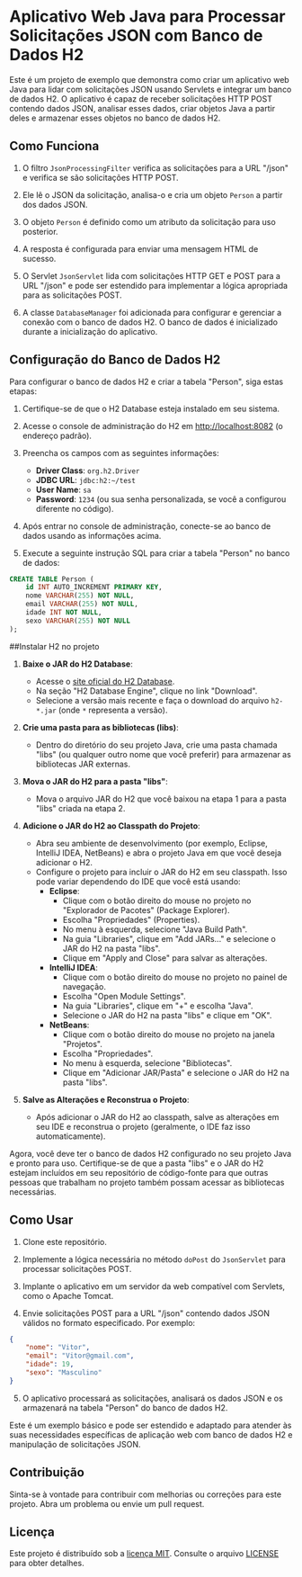 # Aplicativo Web Java para Processar Solicitações JSON com Banco de Dados H2

Este é um projeto de exemplo que demonstra como criar um aplicativo web Java para lidar com solicitações JSON usando Servlets e integrar um banco de dados H2. O aplicativo é capaz de receber solicitações HTTP POST contendo dados JSON, analisar esses dados, criar objetos Java a partir deles e armazenar esses objetos no banco de dados H2.

## Como Funciona

1. O filtro `JsonProcessingFilter` verifica as solicitações para a URL "/json" e verifica se são solicitações HTTP POST.

2. Ele lê o JSON da solicitação, analisa-o e cria um objeto `Person` a partir dos dados JSON.

3. O objeto `Person` é definido como um atributo da solicitação para uso posterior.

4. A resposta é configurada para enviar uma mensagem HTML de sucesso.

5. O Servlet `JsonServlet` lida com solicitações HTTP GET e POST para a URL "/json" e pode ser estendido para implementar a lógica apropriada para as solicitações POST.

6. A classe `DatabaseManager` foi adicionada para configurar e gerenciar a conexão com o banco de dados H2. O banco de dados é inicializado durante a inicialização do aplicativo.

## Configuração do Banco de Dados H2

Para configurar o banco de dados H2 e criar a tabela "Person", siga estas etapas:

1. Certifique-se de que o H2 Database esteja instalado em seu sistema.

2. Acesse o console de administração do H2 em [http://localhost:8082](http://localhost:8082) (o endereço padrão).

3. Preencha os campos com as seguintes informações:
   - **Driver Class**: `org.h2.Driver`
   - **JDBC URL**: `jdbc:h2:~/test`
   - **User Name**: `sa`
   - **Password**: `1234` (ou sua senha personalizada, se você a configurou diferente no código).

4. Após entrar no console de administração, conecte-se ao banco de dados usando as informações acima.

5. Execute a seguinte instrução SQL para criar a tabela "Person" no banco de dados:

```sql
CREATE TABLE Person (
    id INT AUTO_INCREMENT PRIMARY KEY,
    nome VARCHAR(255) NOT NULL,
    email VARCHAR(255) NOT NULL,
    idade INT NOT NULL,
    sexo VARCHAR(255) NOT NULL
);
```

##Instalar H2 no projeto

1. **Baixe o JAR do H2 Database**:
   - Acesse o [site oficial do H2 Database](https://www.h2database.com/html/main.html).
   - Na seção "H2 Database Engine", clique no link "Download".
   - Selecione a versão mais recente e faça o download do arquivo `h2-*.jar` (onde `*` representa a versão).

2. **Crie uma pasta para as bibliotecas (libs)**:
   - Dentro do diretório do seu projeto Java, crie uma pasta chamada "libs" (ou qualquer outro nome que você preferir) para armazenar as bibliotecas JAR externas.

3. **Mova o JAR do H2 para a pasta "libs"**:
   - Mova o arquivo JAR do H2 que você baixou na etapa 1 para a pasta "libs" criada na etapa 2.

4. **Adicione o JAR do H2 ao Classpath do Projeto**:
   - Abra seu ambiente de desenvolvimento (por exemplo, Eclipse, IntelliJ IDEA, NetBeans) e abra o projeto Java em que você deseja adicionar o H2.
   - Configure o projeto para incluir o JAR do H2 em seu classpath. Isso pode variar dependendo do IDE que você está usando:
     - **Eclipse**:
       - Clique com o botão direito do mouse no projeto no "Explorador de Pacotes" (Package Explorer).
       - Escolha "Propriedades" (Properties).
       - No menu à esquerda, selecione "Java Build Path".
       - Na guia "Libraries", clique em "Add JARs..." e selecione o JAR do H2 na pasta "libs".
       - Clique em "Apply and Close" para salvar as alterações.
     - **IntelliJ IDEA**:
       - Clique com o botão direito do mouse no projeto no painel de navegação.
       - Escolha "Open Module Settings".
       - Na guia "Libraries", clique em "+" e escolha "Java".
       - Selecione o JAR do H2 na pasta "libs" e clique em "OK".
     - **NetBeans**:
       - Clique com o botão direito do mouse no projeto na janela "Projetos".
       - Escolha "Propriedades".
       - No menu à esquerda, selecione "Bibliotecas".
       - Clique em "Adicionar JAR/Pasta" e selecione o JAR do H2 na pasta "libs".

5. **Salve as Alterações e Reconstrua o Projeto**:
   - Após adicionar o JAR do H2 ao classpath, salve as alterações em seu IDE e reconstrua o projeto (geralmente, o IDE faz isso automaticamente).

Agora, você deve ter o banco de dados H2 configurado no seu projeto Java e pronto para uso. Certifique-se de que a pasta "libs" e o JAR do H2 estejam incluídos em seu repositório de código-fonte para que outras pessoas que trabalham no projeto também possam acessar as bibliotecas necessárias.


## Como Usar

1. Clone este repositório.

2. Implemente a lógica necessária no método `doPost` do `JsonServlet` para processar solicitações POST.

3. Implante o aplicativo em um servidor da web compatível com Servlets, como o Apache Tomcat.

4. Envie solicitações POST para a URL "/json" contendo dados JSON válidos no formato especificado. Por exemplo:

```json
{
    "nome": "Vitor",
    "email": "Vitor@gmail.com",
    "idade": 19,
    "sexo": "Masculino"
}
```

5. O aplicativo processará as solicitações, analisará os dados JSON e os armazenará na tabela "Person" do banco de dados H2.

Este é um exemplo básico e pode ser estendido e adaptado para atender às suas necessidades específicas de aplicação web com banco de dados H2 e manipulação de solicitações JSON.

## Contribuição

Sinta-se à vontade para contribuir com melhorias ou correções para este projeto. Abra um problema ou envie um pull request.

## Licença

Este projeto é distribuído sob a [licença MIT](LICENSE). Consulte o arquivo [LICENSE](LICENSE) para obter detalhes.
